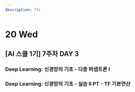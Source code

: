```yaml
---
description: TIL
---
```


# 20 Wed

## \[AI 스쿨 1기\] 7주차 DAY 3

### Deep Learning: 신경망의 기초 - 다층 퍼셉트론 I



### Deep Learning: 신경망의 기초 - 실습 II PT - TF 기본연산



